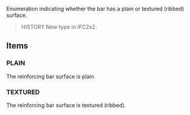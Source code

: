 Enumeration indicating whether the bar has a plain or textured (ribbed) surface.

<!-- end of short definition -->


> HISTORY New type in IFC2x2.

## Items

### PLAIN
The reinforcing bar surface is plain.

### TEXTURED
The reinforcing bar surface is textured (ribbed).
